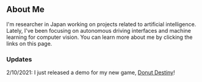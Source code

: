 # 

## About Me

I'm researcher in Japan working on projects related to artificial intelligence. Lately, I've been focusing on autonomous driving interfaces and machine learning for computer vision. You can learn more about me by clicking the links on this page.  

### Updates

2/10/2021: I just released a demo for my new game, [Donut Destiny](https://playcanv.as/b/Y1A98hy2/)!
